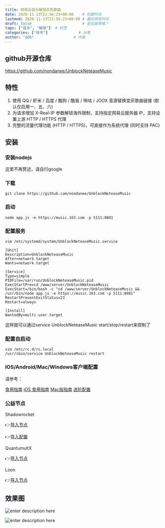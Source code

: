 ```yaml
---
title: 网易云音乐解锁灰色歌曲
date: 2020-11-13T22:56:23+08:00    # 创建时间
lastmod: 2020-11-13T22:56:23+08:00 # 最后修改时间
draft: false                       # 是否是草稿？
tags: ["音乐", "解锁"]  # 标签
categories: ["技术"]              # 分类
author: "ddb"                  # 作者
---
```



## github开源仓库

https://github.com/nondanee/UnblockNeteaseMusic

## 特性

 1. 使用 QQ / 虾米 / 百度 / 酷狗 / 酷我 / 咪咕 / JOOX 音源替换变灰歌曲链接 (默认仅启用一、五、六)
 2. 为请求增加 X-Real-IP 参数解锁海外限制，支持指定网易云服务器 IP，支持设置上游 HTTP / HTTPS 代理
 3. 完整的流量代理功能 (HTTP / HTTPS)，可直接作为系统代理 (同时支持 PAC)

## 安装

### 安装nodejs

这里不再赘述，请自行google

### 下载

``` shell
git clone https://github.com/nondanee/UnblockNeteaseMusic
```

### 启动

``` shell
node app.js -e https://music.163.com -p 5111:8081
```

### 配置服务

``` shell
vim /etc/systemd/system/UnblockNeteaseMusic.service

[Unit]
Description=UnblockNeteaseMusic
After=network.target
Wants=network.target

[Service]
Type=simple
PIDFile=/var/run/UnblockNeteaseMusic.pid
ExecStartPre=cd /www/server/UnblockNeteaseMusic
ExecStart=/bin/bash -c "cd /www/server/UnblockNeteaseMusic && /usr/bin/node app.js -e https://music.163.com -p 5111:8081"
RestartPreventExitStatus=23
Restart=always

[Install]
WantedBy=multi-user.target
```

这样就可以通过service UnblockNeteaseMusic start/stop/restart来控制了

### 配置自启动

``` shell
vim /etc/rc.d/rc.local
/usr/sbin/service UnblockNeteaseMusic restart
```

### IOS/Android/Mac/Windows客户端配置

请参考：

[食用指南](https://github.com/nondanee/UnblockNeteaseMusic/issues/22)
[iOS 食用指南](https://github.com/nondanee/UnblockNeteaseMusic/issues/65)
[Mac版指南](https://github.com/nondanee/UnblockNeteaseMusic/issues/597)
[进阶配置](https://github.com/nondanee/UnblockNeteaseMusic/issues/48)

### 公益节点

Shadowrocket

👉[导入节点](shadowrocket://add/sub://aHR0cHM6Ly9sb2xpY28ubWUvc3Vic2NyaWJlL1NoYWRvd3JvY2tldC9zZXJ2ZXIudHh0#%F0%9F%8E%B8%E7%BD%91%E6%98%93%E4%BA%91%E9%9F%B3%E4%B9%90)

👉[导入配置](shadowrocket://config/add/https://lolico.me/subscribe/Shadowrocket/rules.conf)

QuantumultX

👉[导入节点](https://lolico.me/subscribe/QuantumultX/NeteaseMusicServer.txt)

Loon

👉[导入节点](https://api.dler.io/sub?target=loon&url=https%3A%2F%2Flolico.me%2Fsubscribe%2FShadowrocket%2Fserver.txt)

## 效果图

![enter description here](https://gitee.com/huangxd/imges/raw/master/小书匠/1605281531830.png)

![enter description here](https://gitee.com/huangxd/imges/raw/master/小书匠/1605281574101.png)